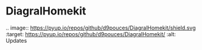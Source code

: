 DiagralHomekit
==============


.. image:: https://pyup.io/repos/github/d9pouces/DiagralHomekit/shield.svg
     :target: https://pyup.io/repos/github/d9pouces/DiagralHomekit/
     :alt: Updates

